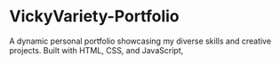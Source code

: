 # VickyVariety-Portfolio
A dynamic personal portfolio showcasing my diverse skills and creative projects. Built with HTML, CSS, and JavaScript,

